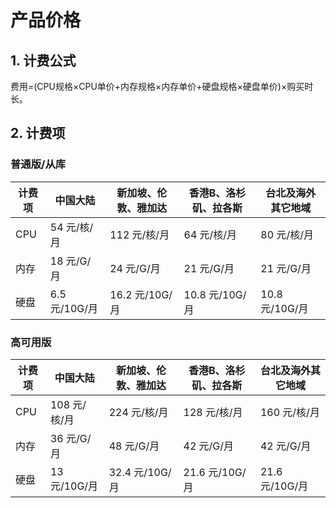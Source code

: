 # 产品价格

## 1. 计费公式

费用=(CPU规格×CPU单价+内存规格×内存单价+硬盘规格×硬盘单价)×购买时长。

## 2. 计费项

### 普通版/从库

| 计费项    | 中国大陆 |  新加坡、伦敦、雅加达 | 香港B、洛杉矶、拉各斯 | 台北及海外其它地域 |
| ------- | --------- |--------- | --------- |--------- |
| CPU     | 54 元/核/月   |  112 元/核/月   |64 元/核/月   | 80 元/核/月   | 
| 内存     | 18 元/G/月   |24 元/G/月   | 21 元/G/月    |  21 元/G/月    |
| 硬盘     | 6.5 元/10G/月 | 16.2 元/10G/月   | 10.8 元/10G/月   | 10.8 元/10G/月   | 

### 高可用版

| 计费项    | 中国大陆 | 新加坡、伦敦、雅加达 | 香港B、洛杉矶、拉各斯 | 台北及海外其它地域 |
| ------- | --------- | --------- | --------- | --------- |
| CPU     | 108 元/核/月   | 224 元/核/月   |128 元/核/月   |160 元/核/月   |
| 内存     | 36 元/G/月   |48 元/G/月   |42 元/G/月    | 42 元/G/月    | 
| 硬盘     | 13 元/10G/月 |  32.4 元/10G/月   |21.6 元/10G/月   | 21.6 元/10G/月   | 


